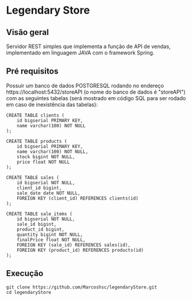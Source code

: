 # Legendary Store

## Visão geral
Servidor REST simples que implementa a função de API de vendas, implementado em linguagem JAVA com o framework Spring.

## Pré requisitos
Possuir um banco de dados POSTGRESQL rodando no endereço https://localhost:5432/storeAPI (o nome do banco de dados é "storeAPI") com as seguintes tabelas (será mostrado em código SQL para ser rodado em caso de inexistência das tabelas):

	CREATE TABLE clients (
		id bigserial PRIMARY KEY,
		name varchar(100) NOT NULL
	);

	CREATE TABLE products (
		id bigserial PRIMARY KEY,
		name varchar(100) NOT NULL,
		stock bigint NOT NULL,
		price float NOT NULL
	);

	CREATE TABLE sales (
		id bigserial NOT NULL,
		client_id bigint,
		sale_date date NOT NULL,
		FOREIGN KEY (client_id) REFERENCES clients(id)
	);

	CREATE TABLE sale_items (
		id bigserial NOT NULL,
		sale_id bigint,
		product_id bigint,
		quantity bigint NOT NULL,
		finalPrice float NOT NULL,
		FOREIGN KEY (sale_id) REFERENCES sales(id),
		FOREIGN KEY (product_id) REFERENCES products(id)
	);

## Execução

	git clone https://github.com/Marcoshsc/legendaryStore.git
	cd legendaryStore
	
